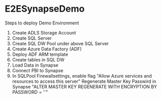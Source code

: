 # E2ESynapseDemo

Steps to deploy Demo Environment

1. Create ADLS Storage Account
2. Create SQL Server
3. Create SQL DW Pool under above SQL Server
4. Create Azure Data Factory (ADF)
5. Deploy ADF ARM template
6. Create tables in SQL DW
7. Load Data in Synapse
8. Connect PBI to Synapse
9. In SQLPool Firewallsettings, enable flag "Allow Azure services and resources to access this server"
Regenerate Master Key Passwird in Synapse "ALTER MASTER KEY REGENERATE WITH ENCRYPTION BY PASSWORD = '<Password>'"
  
